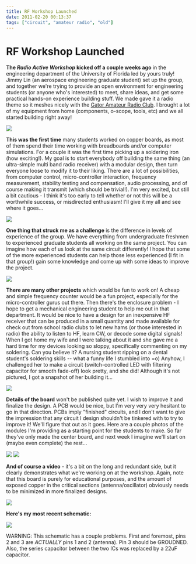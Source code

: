 ```yaml
---
title: RF Workshop Launched
date: 2011-02-20 00:13:37
tags: ["circuit", "amateur radio", "old"]
---
```


# RF Workshop Launched

__The _Radio Active Workshop_ kicked off a couple weeks ago__ in the engineering department of the University of Florida led by yours truly! Jimmy Lin (an aerospace engineering graduate student) set up the group, and together we're trying to provide an open environment for engineering students (or anyone who's interested) to meet, share ideas, and get some practical hands-on experience building stuff. We made gave it a radio theme so it meshes nicely with the [Gator Amateur Radio Club](http://www.GatorRadio.org). I brought a lot of my equipment from home (components, o-scope, tools, etc) and we all started building right away!


<div class="text-center img-border">

![](https://swharden.com/static/2011/02/20/rag1.jpg)

</div>

__This was the first time__ many students worked on copper boards, as most of them spend their time working with breadboards and/or computer simulations. For a couple it was the first time picking up a soldering iron (how exciting!). My goal is to start everybody off building the same thing (an ultra-simple multi band radio receiver) with a modular design, then turn everyone loose to modify it to their liking. There are a lot of possibilities, from computer control, micro-controller interaction, frequency measurement, stability testing and compensation, audio processing, and of course making it transmit (which should be trivial!). I'm very excited, but still a bit cautious - I think it's too early to tell whether or not this will be a worthwhile success, or misdirected enthusiasm! I'll give it my all and see where it goes...

<div class="text-center img-border">

![](https://swharden.com/static/2011/02/20/rag2.jpg)

</div>

__One thing that struck me as a challenge__ is the difference in levels of experience of the group. We have everything from undergraduate freshmen to experienced graduate students all working on the same project. You can imagine how each of us look at the same circuit differently! I hope that some of the more experienced students can help those less experienced (I fit in that group!) gain some knowledge and come up with some ideas to improve the project.

<div class="text-center img-border">

![](https://swharden.com/static/2011/02/20/rag3.jpg)

</div>

__There are many other projects__ which would be fun to work on! A cheap and simple frequency counter would be a fun project, especially for the micro-controller gurus out there. Then there's the enclosure problem - I hope to get a mechanical engineering student to help me out in that department. It would be nice to have a design for an inexpensive HF receiver that can be produced in a small quantity and made available for check out from school radio clubs to let new hams (or those interested in radio) the ability to listen to HF, learn CW, or decode some digital signals!  When I got home my wife and I were talking about it and she gave me a hard time for my devices looking so sloppy, specifically commenting on my soldering. Can you believe it? A nursing student ripping on a dental student's soldering skills -- what a funny life I stumbled into =o)  Anyhow, I challenged her to make a circuit (switch-controlled LED with filtering capacitor for smooth fade-off) look pretty, and she did! Although it's not pictured, I got a snapshot of her building it...


<div class="text-center img-border">

![](https://swharden.com/static/2011/02/20/angelina_harden_2.jpg)

</div>

__Details of the board__ won't be published quite yet. I wish to improve it and finalize the design. A PCB would be nice, but I'm very very very hesitant to
go in that direction. PCBs imply "finished" circuits, and I don't want to give the impression that any circuit I design shouldn't be tinkered with to try to improve it! We'll figure that out as it goes. Here are a couple photos of the modules I'm providing as a starting point for the students to make. So far they've only made the center board, and next week I imagine we'll start on (maybe even complete) the rest...


<div class="text-center img-border">

![](https://swharden.com/static/2011/02/20/DSCN1256.jpg)
![](https://swharden.com/static/2011/02/20/DSCN1251.jpg)

</div>

__And of course a video__ - it's a bit on the long and redundant side, but it clearly demonstrates what we're working on at the workshop. Again, note that this board is purely for educational purposes, and the amount of exposed copper in the critical sections (antenna/oscillator) obviously needs to be minimized in more finalized designs.

![](http://www.youtube.com/embed/6rSC0JMR0fs)

__Here's my most recent schematic:__

<div class="text-center img-border">

![](https://swharden.com/static/2011/02/20/sa612_rx.jpg)

</div>

WARNING: This schematic has a couple problems. First and foremost, pins 2 and 3 are *ACTUALLY* pins 1 and 2 (antenna). Pin 3 should be GROUDNED.  Also, the series capacitor between the two ICs was replaced by a 22uF capacitor.